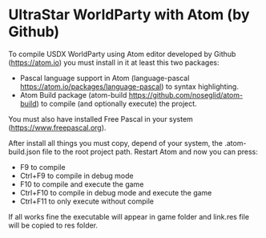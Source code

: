 UltraStar WorldParty with Atom (by Github)
=================================================

To compile USDX WorldParty using Atom editor developed by Github (https://atom.io) you must install in it at least this two packages:
- Pascal language support in Atom (language-pascal https://atom.io/packages/language-pascal) to syntax highlighting.
- Atom Build package (atom-build https://github.com/noseglid/atom-build) to compile (and optionally execute) the project.

You must also have installed Free Pascal in your system (https://www.freepascal.org).

After install all things you must copy, depend of your system, the .atom-build.json file to the root project path. Restart Atom and now you can press:
- F9 to compile
- Ctrl+F9 to compile in debug mode
- F10 to compile and execute the game
- Ctrl+F10 to compile in debug mode and execute the game
- Ctrl+F11 to only execute without compile

If all works fine the executable will appear in game folder and link.res file will be copied to res folder.
